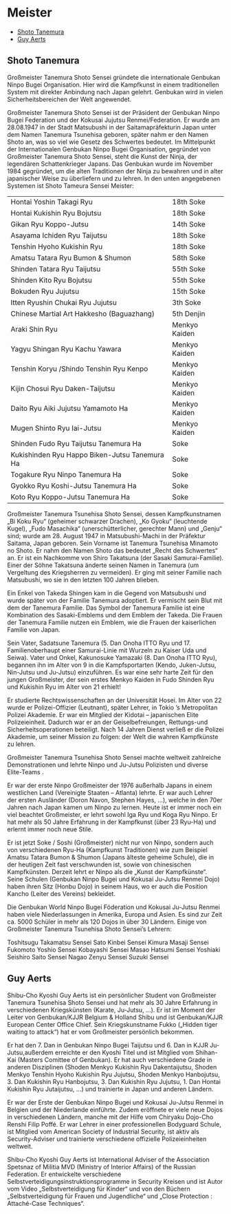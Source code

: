 
# Meister

* [Shoto Tanemura](#shoto-tanemura)
* [Guy Aerts](#guy-aerts)

## Shoto Tanemura

Großmeister Tanemura Shoto Sensei gründete die internationale
Genbukan Ninpo Bugei Organisation. Hier wird die Kampfkunst in einem
traditionellen System mit direkter Anbindung nach Japan gelehrt. Genbukan wird
in vielen Sicherheitsbereichen der Welt angewendet.

Großmeister Tanemura Shoto Sensei ist der Präsident der Genbukan Ninpo Bugei
Federation und der Kokusai Jujutsu Renmei/Federation. Er wurde am 28.08.1947 in
der Stadt Matsubushi in der Saitamapräfekturin Japan unter dem Namen Tanemura
Tsunehisa geboren, später nahm er den Namen Shoto an, was so viel wie Gesetz des
Schwertes bedeutet. Im Mittelpunkt der Internationalen Genbukan Ninpo Bugei
Organisation, gegründet von Großmeister Tanemura Shoto Sensei, steht die Kunst
der Ninja, der legendären Schattenkrieger Japans. Das Genbukan wurde im November
1984 gegründet, um die alten Traditionen der Ninja zu bewahren und in alter
japanischer Weise zu überliefern und zu lehren. In den unten angegebenen
Systemen ist Shoto Tameura Sensei Meister:

|                                               |               |
| --------------------------------------------- | ------------- |
| Hontai Yoshin Takagi Ryu                      | 18th Soke     |
| Hontai Kukishin Ryu Bojutsu                   | 18th Soke     |
| Gikan Ryu Koppo-Jutsu                         | 14th Soke     |
| Asayama Ichiden Ryu Taijutsu                  | 18th Soke     |
| Tenshin Hyoho Kukishin Ryu                    | 18th Soke     |
| Amatsu Tatara Ryu Bumon & Shumon              | 58th Soke     |
| Shinden Tatara Ryu Taijutsu                   | 55th Soke     |
| Shinden Kito Ryu Bojutsu                      | 55th Soke     |
| Bokuden Ryu Jujutsu                           | 15th Soke     |
| Itten Ryushin Chukai Ryu Jujutsu              | 3th Soke      |
| Chinese Martial Art Hakkesho (Baguazhang)     | 5th Denjin    |
| Araki Shin Ryu                                | Menkyo Kaiden |
| Yagyu Shingan Ryu Kachu Yawara                | Menkyo Kaiden |
| Tenshin Koryu /Shindo Tenshin Ryu Kenpo       | Menkyo Kaiden |
| Kijin Chosui Ryu Daken-Taijutsu               | Menkyo Kaiden |
| Daito Ryu Aiki Jujutsu Yamamoto Ha            | Menkyo Kaiden |
| Mugen Shinto Ryu Iai-Jutsu                    | Menkyo Kaiden |
| Shinden Fudo Ryu Taijutsu Tanemura Ha         | Soke          |
| Kukishinden Ryu Happo Biken-Jutsu Tanemura Ha | Soke          |
| Togakure Ryu Ninpo Tanemura Ha                | Soke          |
| Gyokko Ryu Koshi-Jutsu Tanemura Ha            | Soke          |
| Koto Ryu Koppo-Jutsu Tanemura Ha              | Soke          |

Großmeister Tanemura Tsunehisa Shoto
Sensei, dessen Kampfkunstnamen „Bi Koku Ryu“ (geheimer schwarzer Drachen), „Ko
Gyoku“ (leuchtende Kugel), „Fudo Masachika“ (unerschütterlicher, gerechter Mann)
und „Genju“ sind; wurde am 28. August 1947 in Matsubushi-Machi in der Präfektur
Saitama, Japan geboren. Sein Vorname ist Tanemura Tsunehisa Minamoto no Shoto.
Er nahm den Namen Shoto das bedeutet „Recht des Schwertes“ an. Er ist ein
Nachkomme von Shiro Takatsuna (der Sasaki Samurai-Familie). Einer der Söhne
Takatsuna änderte seinen Namen in Tanemura (um Vergeltung des Kriegsherren zu
vermeiden). Er ging mit seiner Familie nach Matsubushi, wo sie in den letzten
100 Jahren blieben.

Ein Enkel von Takeda Shingen kam in die Gegend von Matsubushi und wurde später
von der Familie Tanemura adoptiert. Er vermischt sein Blut mit dem der Tanemura
Familie. Das Symbol der Tanemura Familie ist eine Kombination des Sasaki-Emblems
und dem Emblem der Takeda. Die Frauen der Tanemura Familie nutzen ein Emblem,
wie die Frauen der kaiserlichen Familie von Japan.

Sein Vater, Sadatsune Tanemura (5. Dan Onoha ITTO Ryu und 17. Familienoberhaupt
einer Samurai-Linie mit Wurzeln zu Kaiser Uda und Seiwa). Vater und Onkel,
Kakunosuke Yamazaki (8. Dan Onoha ITTO Ryu), begannen ihn im Alter von 9 in die
Kampfsportarten (Kendo, Juken-Jutsu, Nin-Jutsu und Ju-Jutsu) einzuführen. Es war
eine sehr harte Zeit für den jungen Großmeister, der sein erstes Menkyo Kaiden
in Fudo Shinden Ryu und Kukishin Ryu im Alter von 21 erhielt!

Er studierte Rechtswissenschaften an der Universität Hosei. Im Alter von 22
wurde er Polizei-Offizier (Leutnant), später Lehrer, in Tokio ’s Metropolitan
Polizei Akademie. Er war ein Mitglied der Kidotai – japanischen Elite
Polizeieinheit. Dadurch war er an der Geiselbefreiungen, Rettungs-und
Sicherheitsoperationen beteiligt. Nach 14 Jahren Dienst verließ er die Polizei
Akademie, um seiner Mission zu folgen: der Welt die wahren Kampfkünste zu
lehren.

Großmeister Tanemura Tsunehisa Shoto Sensei machte weltweit zahlreiche
Demonstrationen und lehrte Ninpo und Ju-Jutsu Polizisten und diverse Elite-Teams
.

Er war der erste Ninpo Großmeister der 1976 außerhalb Japans in einem westlichen
Land (Vereinigte Staaten – Atlanta) lehrte. Er war auch Lehrer der ersten
Ausländer (Doron Navon, Stephen Hayes, …), welche in den 70er Jahren nach Japan
kamen um Ninpo zu lernen. Heute ist er immer noch ein viel beachtet Großmeister,
er lehrt sowohl Iga Ryu und Koga Ryu Ninpo. Er hat mehr als 50 Jahre Erfahrung
in der Kampfkunst (über 23 Ryu-Ha) und erlernt immer noch neue Stile.

Er ist jetzt Soke / Soshi (Großmeister) nicht nur von Ninpo, sondern auch von
verschiedenen Ryu-Ha (Kampfkunst Traditionen) wie zum Beispiel Amatsu Tatara
Bumon & Shumon (Japans älteste geheime Schule), die in der heutigen Zeit fast
verschwunden ist, sowie von chinesischen Kampfkünsten. Derzeit lehrt er Ninpo
als die „Kunst der Kampfkünste“. Seine Schulen (Genbukan Ninpo Bugei und Kokusai
Ju-Jutsu Renmei Dojo) haben ihren Sitz (Honbu Dojo) in seinem Haus, wo er auch
die Position Kancho (Leiter des Vereins) bekleidet.

Die Genbukan World Ninpo Bugei Föderation und Kokusai Ju-Jutsu Renmei haben
viele Niederlassungen in Amerika, Europa und Asien. Es sind zur Zeit ca. 5000
Schüler in mehr als 120 Dojos in über 30 Ländern. Einige von Großmeister
Tanemura Tsunehisa Shoto Sensei’s Lehrern:

Toshitsugu Takamatsu Sensei Sato Kinbei Sensei Kimura Masaji Sensei Fukomoto
Yoshio Sensei Kobayashi Sensei Masao Hatsumi Sensei Yoshiaki Seishiro Saito
Sensei Nagao Zenyu Sensei Suzuki Sensei

## Guy Aerts

Shibu-Cho Kyoshi Guy Aerts ist ein persönlicher Student von Großmeister Tanemura
Tsunehisa Shoto Sensei und hat mehr als 30 Jahre Erfahrung in verschiedenen
Kriegskünsten (Karate, Ju-Jutsu, …). Er ist im Moment der Leiter von
Genbukan/KJJR Belgium & Holland Shibu und ist Genbukan/KJJR European Center
Office Chief. Sein Kriegskunstname Fukko („Hidden tiger waiting to attack“) hat
er  vom Großmeister persönlich bekommen.

Er hat den  7. Dan in Genbukan Ninpo Bugei Taijutsu und 6. Dan in KJJR
Ju-Jutsu,außerdem  erreichte er den Kyoshi Titel und ist Mitglied vom Shihan-Kai
(Masters Comittee of Genbukan). Er hat auch verschiedene Grade in anderen
Disziplinen (Shoden Menkyo Kukishin Ryu Dakentaijutsu, Shoden Menkyo Tenshin
Hyoho Kukishin Ryu Jujutsu, Shoden Menkyo Hanbojutsu, 3. Dan Kukishin Ryu
Hanbojutsu, 3. Dan Kukishin Ryu Jujutsu, 1. Dan Hontai Kukishin Ryu Jutaijutsu,
…) und trainierte in Japan und anderen Ländern.

Er war der Erste der Genbukan Ninpo Bugei und Kokusai Ju-Jutsu Renmei in Belgien
und der Niederlande einführte. Zudem eröffnete er viele neue Dojos in
verschiedenen Ländern, manche mit der Hilfe vom Chiryaku Dojo-Cho Renshi Filip
Poffé. Er war Lehrer in einer professionellen Bodyguard Schule, ist Mitglied vom
American Society of Industrial Security, ist aktiv als Security-Adviser und
trainierte verschiedene offizielle Polizeieinheiten weltweit.

Shibu-Cho Kyoshi Guy Aerts ist International Adviser of the Association Spetsnaz
of Militia MVD (Ministry of Interior Affairs) of the Russian Federation. Er
entwickelte verschiedene Selbstverteidigungsinstruktionsprogramme in Security
Kreisen und ist Autor vom Video „Selbstverteidigung für Kinder“ und von den
Büchern „Selbstverteidigung für Frauen und Jugendliche“ und „Close Protection :
Attaché-Case Techniques“.